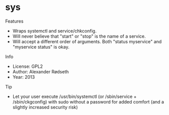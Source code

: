 sys
===

Features

* Wraps systemctl and service/chkconfig.
* Will never believe that "start" or "stop" is the name of a service.
* Will accept a different order of arguments. Both "status myservice" and "myservice status" is okay.

Info

* License: GPL2
* Author: Alexander Rødseth
* Year: 2013

Tip

* Let your user execute /usr/bin/systemctl (or /sbin/service + /sbin/ckgconfig) with sudo without a password for added comfort (and a slightly increased security risk)
